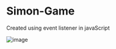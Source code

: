 # Simon-Game

Created using event listener in javaScript

![image](https://github.com/piyushs-2004/Simon-Game/assets/96586133/26ac9c4e-c5e3-4500-a343-4d7b6e2c7cbb)
